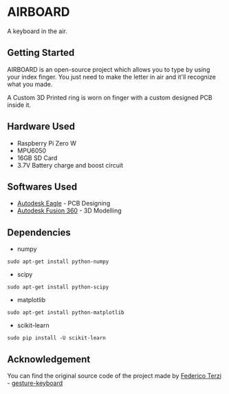 # AIRBOARD
A keyboard in the air.

## Getting Started
AIRBOARD is an open-source project which allows you to type by using your index finger. You just need to make the letter in air and it'll recognize what you made.

A Custom 3D Printed ring is worn on finger with a custom designed PCB inside it.

## Hardware Used
* Raspberry Pi Zero W
* MPU6050
* 16GB SD Card
* 3.7V Battery charge and boost circuit

## Softwares Used
* [Autodesk Eagle](https://www.autodesk.com/products/eagle/overview) - PCB Designing
* [Autodesk Fusion 360](https://www.autodesk.com/products/fusion-360/overview) - 3D Modelling

## Dependencies
* numpy
```
sudo apt-get install python-numpy
```
* scipy
```
sudo apt-get install python-scipy
```
* matplotlib
```
sudo apt-get install python-matplotlib
```
* scikit-learn
```
sudo pip install -U scikit-learn
```
## Acknowledgement
You can find the original source code of the project made by [Federico Terzi](https://github.com/federico-terzi) - [gesture-keyboard](https://github.com/federico-terzi/gesture-keyboard)
